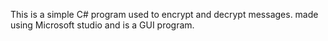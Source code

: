 This is a simple C# program used to encrypt and decrypt messages.
made using Microsoft studio and is a GUI program.
